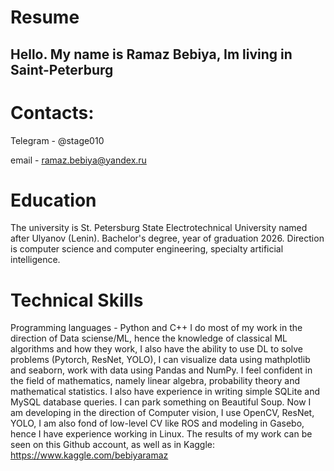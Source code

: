 # Resume
## Hello. My name is Ramaz Bebiya, Im living in Saint-Peterburg
# Contacts:
Telegram - @stage010

email - ramaz.bebiya@yandex.ru

# Education
The university is St. Petersburg State Electrotechnical University named after Ulyanov (Lenin). Bachelor's degree, year of graduation 2026. Direction is computer science and computer engineering, specialty artificial intelligence.

# Technical Skills
Programming languages - Python and C++
I do most of my work in the direction of Data sciense/ML, hence the knowledge of classical ML algorithms and how they work, I also have the ability to use DL to solve problems (Pytorch, ResNet, YOLO), I can visualize data using mathplotlib and seaborn, work with data using Pandas and NumPy. I feel confident in the field of mathematics, namely linear algebra, probability theory and mathematical statistics. I also have experience in writing simple SQLite and MySQL database queries. I can park something on Beautiful Soup. Now I am developing in the direction of Computer vision, I use OpenCV, ResNet, YOLO, I am also fond of low-level CV like ROS and modeling in Gasebo, hence I have experience working in Linux. 
The results of my work can be seen on this Github account, as well as in Kaggle: https://www.kaggle.com/bebiyaramaz
